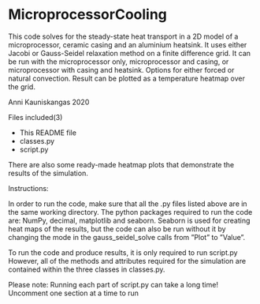 # MicroprocessorCooling
This code solves for the steady-state heat transport in a 2D model of a microprocessor, ceramic casing and an aluminium heatsink. It uses either Jacobi or Gauss-Seidel relaxation method on a finite difference grid. It can be run with the microprocessor only, microprocessor and casing, or microprocessor with casing and heatsink. Options for either forced or natural convection. Result can be plotted as a temperature heatmap over the grid.

Anni Kauniskangas
2020

Files included(3)
- This README file
- classes.py
- script.py

There are also some ready-made heatmap plots that demonstrate the results of the simulation.

Instructions:

In order to run the code, make sure that all the .py files listed above are in the same working directory. The python packages required to run the code are: NumPy, decimal, matplotlib and seaborn. Seaborn is used for creating heat maps of the results, but the code can also be run without it by changing the mode in the gauss_seidel_solve calls from ”Plot” to ”Value”.

To run the code and produce results, it is only required to run script.py However, all of the methods and attributes required for the simulation are contained within the three classes in classes.py.

Please note: Running each part of script.py can take a long time! Uncomment one section at a time to run
